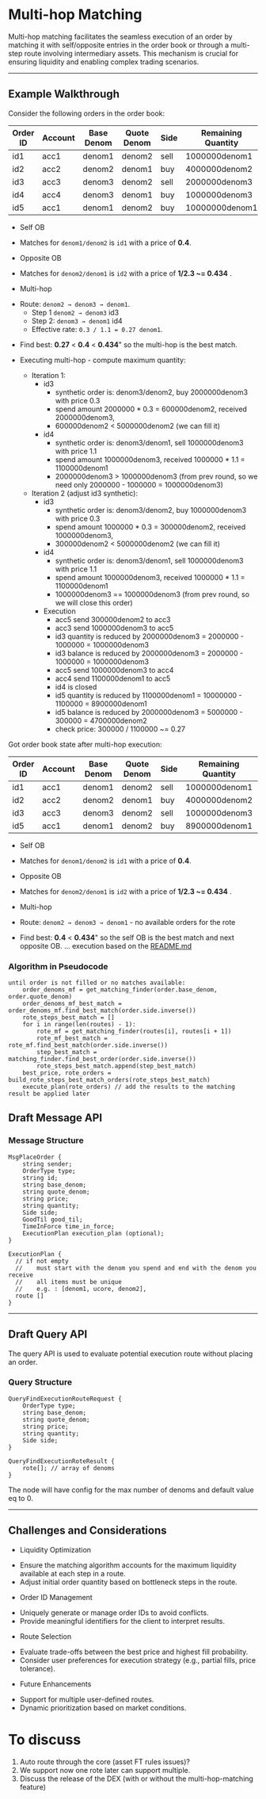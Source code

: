 # Multi-hop Matching

Multi-hop matching facilitates the seamless execution of an order by matching it with self/opposite entries in the order
book or through a multi-step route involving intermediary assets. This mechanism is crucial for ensuring liquidity and
enabling complex trading scenarios.

---

## Example Walkthrough

Consider the following orders in the order book:

| Order ID | Account | Base Denom | Quote Denom | Side | Remaining Quantity | Remaining Balance | Price |
|----------|---------|------------|-------------|------|--------------------|-------------------|-------|
| id1      | acc1    | denom1     | denom2      | sell | 1000000denom1      | 1000000denom1     | 0.4   |
| id2      | acc2    | denom2     | denom1      | buy  | 4000000denom2      | 9200000denom1     | 2.3   |
| id3      | acc3    | denom3     | denom2      | sell | 2000000denom3      | 2000000denom3     | 0.3   |
| id4      | acc4    | denom3     | denom1      | buy  | 1000000denom3      | 1100000denom1     | 1.1   |
| id5      | acc1    | denom1     | denom2      | buy  | 10000000denom1     | 5000000denom2     | 0.5   |

* Self OB

- Matches for `denom1/denom2` is `id1` with a price of **0.4**.

* Opposite OB

- Matches for `denom2/denom1` is `id2` with a price of **1/2.3 ~= 0.434** .

* Multi-hop

- Route: `denom2 → denom3 → denom1`.
    - Step 1 `denom2 → denom3` id3
    - Step 2: `denom3 → denom1` id4
    - Effective rate: `0.3 / 1.1 = 0.27 denom1`.
  
* Find best:
  **0.27** < **0.4** < **0.434**" so the multi-hop is the best match.

* Executing multi-hop - compute maximum quantity:
    * Iteration 1:
        * id3
            * synthetic order is: denom3/denom2, buy 2000000denom3 with price 0.3
            * spend amount 2000000 * 0.3 = 600000denom2, received 2000000denom3,
            * 600000denom2 < 5000000denom2 (we can fill it)
        * id4
            * synthetic order is: denom3/denom1, sell 1000000denom3 with price 1.1
            * spend amount 1000000denom3, received 1000000 * 1.1 = 1100000denom1
            * 2000000denom3 > 1000000denom3 (from prev round, so we need only 2000000 - 1000000 = 1000000denom3)
    * Iteration 2 (adjust id3 synthetic):
        * id3
            * synthetic order is: denom3/denom2, buy 1000000denom3 with price 0.3
            * spend amount 1000000 * 0.3 = 300000denom2, received 1000000denom3,
            * 300000denom2 < 5000000denom2 (we can fill it)
        * id4
            * synthetic order is: denom3/denom1, sell 1000000denom3 with price 1.1
            * spend amount 1000000denom3, received 1000000 * 1.1 = 1100000denom1
            * 1000000denom3 == 1000000denom3 (from prev round, so we will close this order)
        * Execution
            * acc5 send 300000denom2 to acc3
            * acc3 send 1000000denom3 to acc5
            * id3 quantity is reduced by 2000000denom3 = 2000000 - 1000000 = 1000000denom3
            * id3 balance is reduced by 2000000denom3 = 2000000 - 1000000 = 1000000denom3
            * acc5 send 1000000denom3 to acc4
            * acc4 send 1100000denom1 to acc5
            * id4 is closed
            * id5 quantity is reduced by 1100000denom1 = 10000000 - 1100000 = 8900000denom1
            * id5 balance is reduced by 2000000denom3 = 5000000 - 300000 = 4700000denom2
            * check price: 300000 / 1100000 ~= 0.27

Got order book state after multi-hop execution:

| Order ID | Account | Base Denom | Quote Denom | Side | Remaining Quantity | Remaining Balance | Price |
|----------|---------|------------|-------------|------|--------------------|-------------------|-------|
| id1      | acc1    | denom1     | denom2      | sell | 1000000denom1      | 1000000denom1     | 0.4   |
| id2      | acc2    | denom2     | denom1      | buy  | 4000000denom2      | 9200000denom1     | 2.3   |
| id3      | acc3    | denom3     | denom2      | sell | 1000000denom3      | 1000000denom3     | 0.3   |
| id5      | acc1    | denom1     | denom2      | buy  | 8900000denom1      | 4700000denom2     | 0.5   |

* Self OB

- Matches for `denom1/denom2` is `id1` with a price of **0.4**.

* Opposite OB

- Matches for `denom2/denom1` is `id2` with a price of **1/2.3 ~= 0.434** .

* Multi-hop

- Route: `denom2 → denom3 → denom1` - no available orders for the rote

* Find best:
  **0.4** < **0.434**" so the self OB is the best match and next opposite OB.
  ... execution based on the [README.md](README.md) 


### Algorithm in Pseudocode

```
until order is not filled or no matches available:
    order_denoms_mf = get_matching_finder(order.base_denom, order.quote_denom)
    order_denoms_mf_best_match = order_denoms_mf.find_best_match(order.side.inverse())
    rote_steps_best_match = []
    for i in range(len(routes) - 1):
        rote_mf = get_matching_finder(routes[i], routes[i + 1])
        rote_mf_best_match = rote_mf.find_best_match(order.side.inverse())
        step_best_match = matching_finder.find_best_order(order.side.inverse())
        rote_steps_best_match.append(step_best_match)
    best_price, rote_orders = build_rote_steps_best_match_orders(rote_steps_best_match)
    execute_plan(rote_orders) // add the results to the matching result be applied later
```

## Draft Message API

### Message Structure

```
MsgPlaceOrder {
    string sender;            
    OrderType type;           
    string id;                
    string base_denom;         
    string quote_denom;      
    string price;            
    string quantity;         
    Side side;               
    GoodTil good_til;       
    TimeInForce time_in_force; 
    ExecutionPlan execution_plan (optional);
}

ExecutionPlan {
  // if not empty 
  //    must start with the denom you spend and end with the denom you receive
  //    all items must be unique
  //    e.g. : [denom1, ucore, denom2], 
  route [] 
}

```

---

## Draft Query API

The query API is used to evaluate potential execution route without placing an order.

### Query Structure

```
QueryFindExecutionRouteRequest {
    OrderType type;                 
    string base_denom;      
    string quote_denom;     
    string price;           
    string quantity;        
    Side side;      
}
```

```
QueryFindExecutionRoteResult {
    rote[]; // array of denoms
}
```

The node will have config for the max number of denoms and default value eq to 0.

---

## Challenges and Considerations

* Liquidity Optimization

- Ensure the matching algorithm accounts for the maximum liquidity available at each step in a route.
- Adjust initial order quantity based on bottleneck steps in the route.

* Order ID Management

- Uniquely generate or manage order IDs to avoid conflicts.
- Provide meaningful identifiers for the client to interpret results.

* Route Selection

- Evaluate trade-offs between the best price and highest fill probability.
- Consider user preferences for execution strategy (e.g., partial fills, price tolerance).

* Future Enhancements

- Support for multiple user-defined routes.
- Dynamic prioritization based on market conditions.

# To discuss

1. Auto route through the core (asset FT rules issues)?
2. We support now one rote later can support multiple.
3. Discuss the release of the DEX (with or without the multi-hop-matching feature)
